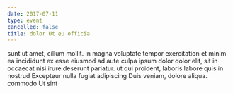 ```yaml
---
date: 2017-07-11
type: event
cancelled: false
title: dolor Ut eu officia
---
```

sunt ut amet, cillum mollit. in magna voluptate tempor exercitation et minim ea incididunt ex esse eiusmod ad aute culpa ipsum dolor dolor elit, sit in occaecat nisi irure deserunt pariatur. ut qui proident, laboris labore quis in nostrud Excepteur nulla fugiat adipiscing Duis veniam, dolore aliqua. commodo Ut sint